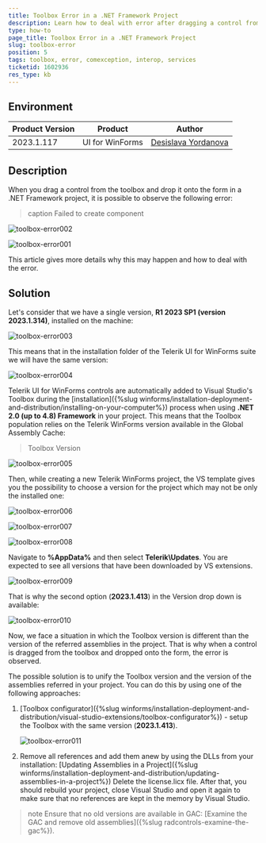 ```yaml
---
title: Toolbox Error in a .NET Framework Project
description: Learn how to deal with error after dragging a control from the toolbox and dropping it onto the form. 
type: how-to
page_title: Toolbox Error in a .NET Framework Project
slug: toolbox-error
position: 5
tags: toolbox, error, comexception, interop, services
ticketid: 1602936
res_type: kb
---
```



## Environment
|Product Version|Product|Author|
|----|----|----|
|2023.1.117|UI for WinForms|[Desislava Yordanova](https://www.telerik.com/blogs/author/desislava-yordanova)|

## Description

When you drag a control from the toolbox and drop it onto the form in a .NET Framework project, it is possible to observe the following error: 

>caption Failed to create component

![toolbox-error002](images/toolbox-error002.png)

![toolbox-error001](images/toolbox-error001.gif)

This article gives more details why this may happen and how to deal with the error.

## Solution

Let's consider that we have a single version, **R1 2023 SP1 (version 2023.1.314)**, installed on the machine:

![toolbox-error003](images/toolbox-error003.png)

This means that in the installation folder of the Telerik UI for WinForms suite we will have the same version:

![toolbox-error004](images/toolbox-error004.png)

Telerik UI for WinForms controls are automatically added to Visual Studio's Toolbox during the [installation]({%slug winforms/installation-deployment-and-distribution/installing-on-your-computer%}) process when using **.NET 2.0 (up to 4.8) Framework** in your project. This means that the Toolbox population relies on the Telerik WinForms version available in the Global Assembly Cache:

>Toolbox Version

![toolbox-error005](images/toolbox-error005.png)

Then, while creating a new Telerik WinForms project, the VS template gives you the possibility to choose a version for the project which may not be only the installed one:

![toolbox-error006](images/toolbox-error006.png)

![toolbox-error007](images/toolbox-error007.png)

![toolbox-error008](images/toolbox-error008.png)

Navigate to **%AppData%** and then select **Telerik\Updates**. You are expected to see all versions that have been downloaded by VS extensions.

![toolbox-error009](images/toolbox-error009.png)

That is why the second option (**2023.1.413**) in the Version drop down is available:

![toolbox-error010](images/toolbox-error010.png) 

Now, we face a situation in which the Toolbox version is different than the version of the referred assemblies in the project. That is why when a control is dragged from the toolbox and dropped onto the form, the error is observed.

The possible solution is to unify the Toolbox version and the version of the assemblies referred in your project. You can do this by using one of the following approaches:

1. [Toolbox configurator]({%slug winforms/installation-deployment-and-distribution/visual-studio-extensions/toolbox-configurator%}) - setup the Toolbox with the same version (**2023.1.413**).

	![toolbox-error011](images/toolbox-error011.png) 

2. Remove all references and add them anew by using the DLLs from your installation: [Updating Assemblies in a Project]({%slug winforms/installation-deployment-and-distribution/updating-assemblies-in-a-project%})
Delete the license.licx file. After that, you should rebuild your project, close Visual Studio and open it again to make sure that no references are kept in the memory by Visual Studio. 
>note Ensure that no old versions are available in GAC: [Examine the GAC and remove old assemblies]({%slug radcontrols-examine-the-gac%}).
>